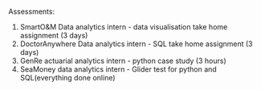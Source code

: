 Assessments: 
1. SmartO&M Data analytics intern - data visualisation take home assignment (3 days)
2. DoctorAnywhere Data analytics intern - SQL take home assignment (3 days)
3. GenRe actuarial analytics intern - python case study (3 hours)
4. SeaMoney data analytics intern - Glider test for python and SQL(everything done online)